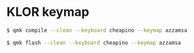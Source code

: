 # KLOR keymap

```bash
$ qmk compile --clean --keyboard cheapino --keymap azzamsa

$ qmk flash --clean --keyboard cheapino --keymap azzamsa
```
